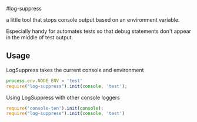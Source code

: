 #log-suppress

a little tool that stops console output based on an environment variable.

Especially handy for automates tests so that debug statements don't appear in the middle of test output.

## Usage

LogSuppress takes the current console and environment

``` javascript
process.env.NODE_ENV = 'test'
require("log-suppress").init(console, 'test');
```

Using LogSuppress with other console loggers

``` javascript
require('console-ten').init(console);
require("log-suppress").init(console, 'test')

```
